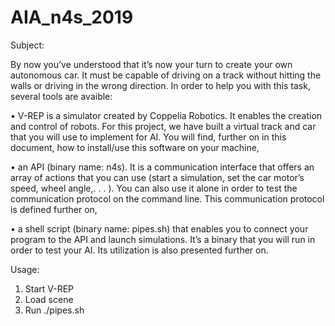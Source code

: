 # AIA_n4s_2019

Subject:

By now you’ve understood that it’s now your turn to create your own autonomous car. It must be capable of driving on a track without hitting the walls or driving in the wrong direction. In order to help you with this task, several tools are avaible:

• V-REP is a simulator created by Coppelia Robotics. It enables the creation and control of robots. For this project, we have built a virtual track and car that you will use to implement for AI. You will find, further on in this document, how to install/use this software on your machine,

• an API (binary name: n4s). It is a communication interface that offers an array of actions that you can use (start a simulation, set the car motor’s speed, wheel angle,. . . ). You can also use it alone in order to test the communication protocol on the command line. This communication protocol is defined further on,

• a shell script (binary name: pipes.sh) that enables you to connect your program to the API and launch simulations. It’s a binary that you will run in order to test your AI. Its utilization is also presented further on.

Usage:
<ol>
  <li>Start V-REP</li>
  <li>Load scene</li>
  <li>Run ./pipes.sh</li>
</ol>

